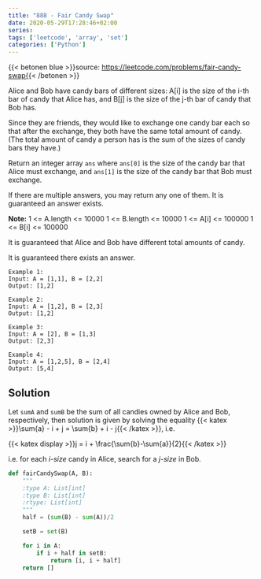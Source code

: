 ```yaml
---
title: "888 - Fair Candy Swap"	
date: 2020-05-29T17:28:46+02:00
series:
tags: ['leetcode', 'array', 'set']
categories: ['Python']
---
```

{{< betonen blue >}}source: https://leetcode.com/problems/fair-candy-swap{{< /betonen >}}

Alice and Bob have candy bars of different sizes: A[i] is the size of the i-th bar of candy that Alice has, and B[j] is the size of the j-th bar of candy that Bob has.

Since they are friends, they would like to exchange one candy bar each so that after the exchange, they both have the same total amount of candy.  (The total amount of candy a person has is the sum of the sizes of candy bars they have.)

Return an integer array `ans` where `ans[0]` is the size of the candy bar that Alice must exchange, and `ans[1]` is the size of the candy bar that Bob must exchange.

If there are multiple answers, you may return any one of them.  It is guaranteed an answer exists.

**Note:**
1 <= A.length <= 10000
1 <= B.length <= 10000
1 <= A[i] <= 100000
1 <= B[i] <= 100000

It is guaranteed that Alice and Bob have different total amounts of candy.

It is guaranteed there exists an answer.

```
Example 1:
Input: A = [1,1], B = [2,2]
Output: [1,2]

Example 2:
Input: A = [1,2], B = [2,3]
Output: [1,2]

Example 3:
Input: A = [2], B = [1,3]
Output: [2,3]

Example 4:
Input: A = [1,2,5], B = [2,4]
Output: [5,4]
``` 

## Solution
Let `sumA` and `sumB` be the sum of all candies owned by Alice and Bob, respectively, then solution is given by solving the equality {{< katex  >}}\sum{a} - i + j = \sum{b} + i - j{{< /katex >}}, i.e.

{{< katex display >}}j = i + \frac{\sum{b}-\sum{a}}{2}{{< /katex >}}   

i.e. for each _i-size_ candy in Alice, search for a _j-size_ in Bob. 

```python
def fairCandySwap(A, B):
    """
    :type A: List[int]
    :type B: List[int]
    :rtype: List[int]
    """
    half = (sum(B) - sum(A))/2

    setB = set(B)

    for i in A:
        if i + half in setB:
        	return [i, i + half]
    return []
```


